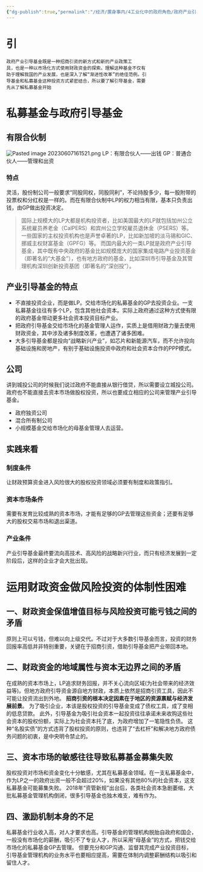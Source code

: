 ```yaml
---
{"dg-publish":true,"permalink":"/经济/置身事内/4工业化中的政府角色/政府产业引导基金/","dgPassFrontmatter":true}
---
```


# 引
```
政府产业引导基金既是一种招商引资的新方式和新的产业政策工
具，也是一种以市场化方式使用财政资金的探索。理解这种基金不仅有
助于理解我国的产业发展，也是深入了解“渐进性改革”的绝佳范例。引
导基金和私募基金这种投资方式紧密结合，所以要了解引导基金，需要
先从了解私募基金开始
```
# 私募基金与政府引导基金
## 有限合伙制
![Pasted image 20230607161521.png](/img/user/%E7%BB%8F%E6%B5%8E/%E7%BD%AE%E8%BA%AB%E4%BA%8B%E5%86%85/source/Pasted%20image%2020230607161521.png)
LP：有限合伙人——出钱
GP：普通合伙人——管理和出资
### 特点
灵活，股份制公司一般要求“同股同权，同股同利”，不论持股多少，每一股附带的投票权和分红权是一样的。而在有限合伙制中LP的权力相当有限，基本只负责出钱，由GP做出投资决定。
>国际上规模大的LP大都是机构投资者，比如美国最大的LP就包括加州公立系统雇员养老金（CalPERS）和宾州公立学校雇员退休金（PSERS）等。一些国家的主权投资机构也是声誉卓著的LP，比如新加坡的淡马锡和GIC、挪威主权财富基金（GPFG）等。
>而国内最大的一类LP就是政府产业引导基金，其中既有中央政府的基金比如规模庞大的国家集成电路产业投资基金（即著名的“大基金”），也有地方政府的基金，比如深圳市引导基金及其管理机构深圳创新投资基团（即著名的“深创投”）。

## 产业引导基金的特点
- 不直接投资企业，而是做LP。交给市场化的私募基金的GP去投资企业。一支私募基金往往有多个LP，包含其他社会资本。实际上政府通过这种方式使有限的政府基金带动更多社会资本投资目标产业。
- 把政府引导基金交给市场化的基金管理人运作，实质上是借用财政力量去使用财政资金，其中涉及诸多制度改革，也遭遇了诸多困难。
- 大多引导基金都是投向“战略新兴产业”，如芯片和新能源汽车，而不允许投向基础设施和房地产，有别于基础设施投资中政府和社会资本合作的PPP模式。
## 公司
讲到城投公司的时候我们说过政府不能直接从银行借贷，所以需要设立城投公司。政府也不能直接去资本市场做股权投资，所以也要成立相应的公司来管理产业引导基金。
- 政府独资公司
- 混合所有制公司
- 小规模基金交给市场化的母基金管理人去运营。
## 实践来看
### 制度条件
让财政预算资金进入风险很大的股权投资领域必须要有制度和政策指引。
### 资本市场条件
需要有发育比较成熟的资本市场，才能有足够的GP去管理这些资金；还要有足够大的股权交易市场和退出渠道。
### 产业条件
产业引导基金最终要流向高技术、高风险的战略新兴行业，而只有经济发展到一定阶段后，这样的企业才会大批出现。
# 运用财政资金做风险投资的体制性困难
## 一、财政资金保值增值目标与风险投资可能亏钱之间的矛盾
原则上可以亏钱，但难以向上级交代。不过对于大多数引导基金而言，投资的财务回报率高低并非特别重要，关键在于招商引资，借助引导基金把产业带回本地。
## 二、财政资金的地域属性与资本无边界之间的矛盾
在成熟的资本市场上，LP追求财务回报，并不关心流向区域(为社会带来的经济效益等)。但地方政府引导资金源自地方财政，本质上依然是招商引资工具，因此不可能让投资流出到外地。
**招商引资的根本决定因素在于地区的资源禀赋与经济发展前景**。
为了吸引企业，本该是股权投资的引导基金变成了债权工具，成了变相的低息贷款。
此外，引导基金为吸引社会资本一起投资往往承诺未来收购这些社会资本的股权份额，实际上为社会资本托了底，为政府增加了一笔隐性负债。
这种“名股实债”的方式违背了股权投资的原则，也违背了“去杠杆”和解决地方政府债务问题的初衷，是中央明令禁止的。
## 三、资本市场的敏感往往导致私募基金募集失败
股权投资对市场和资金变化十分敏感，尤其在私募基金领域。在一支私募基金中，作为LP之一的政府出资一般不会超过20%，如果没有其他80%的社会资本，这支私募基金可能募集失败。
2018年“资管新规”出台后，各类社会资本急剧萎缩，大批私募基金管理机构倒闭，很多引导基金也独木难支，难有作为。
## 四、激励机制本身的不足
私募基金行业收入高，对人才要求也高。引导基金的管理机构脱胎自政府和国企，一般没有市场化的薪酬，吸引不了专业人才，所以采用“母基金”的方式，把钱交给市场化的私募基金GP去管理。
但要充分和GP沟通、监督其完成产业投资目标，引导基金管理机构的业务水平也要相应提高，需要在体制内调整薪酬结构以吸引和留住人才。